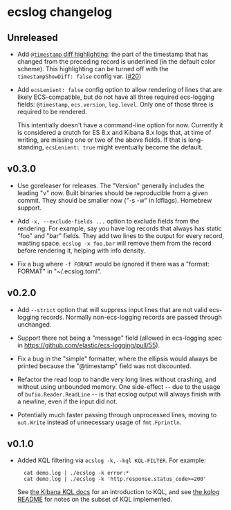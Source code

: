 # ecslog changelog

## Unreleased

- Add [`@timestamp` diff highlighting](README.md#timestamp-diff-highlighting):
  the part of the timestamp that has changed from the preceding record is
  underlined (in the default color scheme). This highlighting can be turned
  off with the `timestampShowDiff: false` config var.
  ([#20](https://github.com/trentm/go-ecslog/pull/20))

- Add `ecsLenient: false` config option to allow rendering of lines that are
  likely ECS-compatible, but do not have all three required ecs-logging fields:
  `@timestamp`, `ecs.version`, `log.level`. Only one of those three is required
  to be rendered.

  This intentially doesn't have a command-line option for now.  Currently it is
  considered a crutch for ES 8.x and Kibana 8.x logs that, at time of writing,
  are missing one or two of the above fields. If that is long-standing,
  `ecsLenient: true` might eventually become the default.

## v0.3.0

- Use goreleaser for releases. The "Version" generally includes the leading "v"
  now. Built binaries should be reproducible from a given commit. They should
  be smaller now ("-s -w" in ldflags). Homebrew support.

- Add `-x, --exclude-fields ...` option to exclude fields from the rendering.
  For example, say you have log records that always has static "foo" and
  "bar" fields. They add two lines to the output for every record, wasting
  space.  `ecslog -x foo,bar` will remove them from the record before rendering
  it, helping with info density.

- Fix a bug where `-f FORMAT` would be ignored if there was a "format: FORMAT"
  in "~/.ecslog.toml".

## v0.2.0

- Add `--strict` option that will suppress input lines that are not valid
  ecs-logging records. Normally non-ecs-logging records are passed through
  unchanged.

- Support there not being a "message" field (allowed in ecs-logging spec
  in https://github.com/elastic/ecs-logging/pull/55).

- Fix a bug in the "simple" formatter, where the ellipsis would always be
  printed because the "@timestamp" field was not discounted.

- Refactor the read loop to handle very long lines without crashing, and without
  using unbounded memory. One side-effect -- due to the usage of
  `bufio.Reader.ReadLine` -- is that ecslog output will always finish with a
  newline, even if the input did not.

- Potentially much faster passing through unprocessed lines, moving to
  `out.Write` instead of unnecessary usage of `fmt.Fprintln`.

## v0.1.0

- Added KQL filtering via `ecslog -k,--kql KQL-FILTER`. For example:

        cat demo.log | ./ecslog -k error:*
        cat demo.log | ./ecslog -k 'http.response.status_code>=200'

  See [the Kibana KQL docs](https://www.elastic.co/guide/en/kibana/current/kuery-query.html)
  for an introduction to KQL, and see [the kqlog README](./internal/kqlog/README.md)
  for notes on the subset of KQL implemented.
